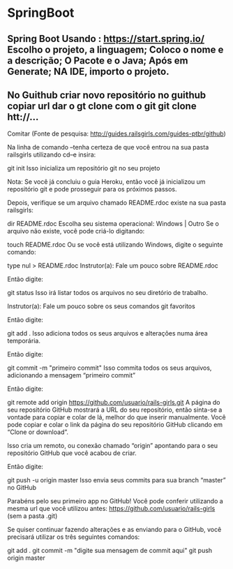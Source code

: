 # SpringBoot
Spring Boot 
Usando : https://start.spring.io/
Escolho o projeto, a linguagem;
Coloco o nome e a descrição;
O Pacote e o Java;
Após em Generate;
NA IDE, importo o projeto.
----------------------------------------------------------------------------------------------------------------------------------------

No Guithub
criar novo repositório no guithub
copiar url
dar o gt clone
com o git
git clone htt://...
----------------------------------------------------------------------------------------------------------------------------------------
Comitar (Fonte de pesquisa: http://guides.railsgirls.com/guides-ptbr/github)

Na linha de comando –tenha certeza de que você entrou na sua pasta railsgirls utilizando cd–e insira:

git init
Isso inicializa um repositório git no seu projeto

Nota: Se você já concluiu o guia Heroku, então você já inicializou um repositório git e pode prosseguir para os próximos passos.

Depois, verifique se um arquivo chamado README.rdoc existe na sua pasta railsgirls:

dir README.rdoc
Escolha seu sistema operacional: Windows | Outro
Se o arquivo não existe, você pode criá-lo digitando:

touch README.rdoc
Ou se você está utilizando Windows, digite o seguinte comando:

type nul > README.rdoc
Instrutor(a): Fale um pouco sobre README.rdoc

Então digite:

git status
Isso irá listar todos os arquivos no seu diretório de trabalho.

Instrutor(a): Fale um pouco sobre os seus comandos git favoritos

Então digite:

git add .
Isso adiciona todos os seus arquivos e alterações numa área temporária.

Então digite:

git commit -m "primeiro commit"
Isso commita todos os seus arquivos, adicionando a mensagem “primeiro commit”

Então digite:

git remote add origin https://github.com/usuario/rails-girls.git
A página do seu repositório GitHub mostrará a URL do seu repositório, então sinta-se a vontade para copiar e colar de lá, melhor do que inserir manualmente. Você pode copiar e colar o link da página do seu repositório GitHub clicando em “Clone or download”.

Isso cria um remoto, ou conexão chamado “origin” apontando para o seu repositório GitHub que você acabou de criar.

Então digite:

git push -u origin master
Isso envia seus commits para sua branch “master” no GitHub

Parabéns pelo seu primeiro app no GitHub! Você pode conferir utilizando a mesma url que você utilizou antes: https://github.com/usuario/rails-girls (sem a pasta .git)

Se quiser continuar fazendo alterações e as enviando para o GitHub, você precisará utilizar os três seguintes comandos:

git add .
git commit -m "digite sua mensagem de commit aqui"
git push origin master


